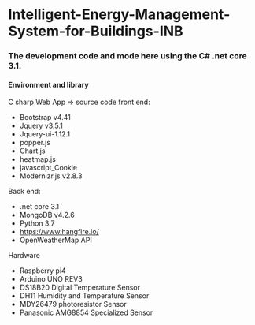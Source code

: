 # Intelligent-Energy-Management-System-for-Buildings-INB
### The development code and mode here using the C# .net core 3.1.
#### Environment and library
C sharp Web App => source code 
front end:
* Bootstrap v4.41
* Jquery v3.5.1
* Jquery-ui-1.12.1
* popper.js
* Chart.js
* heatmap.js
* javascript_Cookie
* Modernizr.js v2.8.3

Back end:
* .net core 3.1
* MongoDB v4.2.6
* Python 3.7
* https://www.hangfire.io/
* OpenWeatherMap API

Hardware 
* Raspberry pi4
* Arduino UNO REV3
* DS18B20 Digital Temperature Sensor
* DH11 Humidity and Temperature Sensor
* MDY26479 photoresistor Sensor
* Panasonic AMG8854 Specialized Sensor
